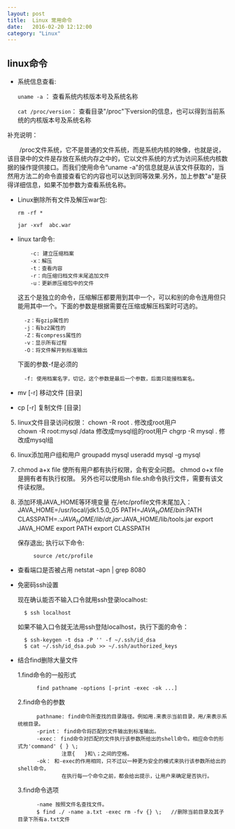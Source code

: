 ```yaml
---
layout: post
title:  Linux 常用命令
date:   2016-02-20 12:12:00
category: "Linux"
---
```

## linux命令 ##

- 系统信息查看:

	`uname -a` ： 查看系统内核版本号及系统名称

	`cat /proc/version`： 查看目录"/proc"下version的信息，也可以得到当前系统的内核版本号及系统名称

补充说明：

　　/proc文件系统，它不是普通的文件系统，而是系统内核的映像，也就是说，该目录中的文件是存放在系统内存之中的，它以文件系统的方式为访问系统内核数据的操作提供接口。而我们使用命令“uname -a"的信息就是从该文件获取的，当然用方法二的命令直接查看它的内容也可以达到同等效果.另外，加上参数"a"是获得详细信息，如果不加参数为查看系统名称。

- Linux删除所有文件及解压war包:

  	`rm -rf *`

  	`jar -xvf  abc.war`


- linux tar命令:


	      -c: 建立压缩档案
    	  -x：解压
    	  -t：查看内容
    	  -r：向压缩归档文件末尾追加文件
    	  -u：更新原压缩包中的文件
	
	  
	这五个是独立的命令，压缩解压都要用到其中一个，可以和别的命令连用但只能用其中一个。下面的参数是根据需要在压缩或解压档案时可选的。
	
      	-z：有gzip属性的
	  	-j：有bz2属性的
	  	-Z：有compress属性的
	  	-v：显示所有过程
	  	-O：将文件解开到标准输出
	
	下面的参数-f是必须的
	
	  	-f: 使用档案名字，切记，这个参数是最后一个参数，后面只能接档案名。

- mv [-r] 移动文件 [目录] 
- cp [-r] 复制文件 [目录]
   
5. linux文件目录访问权限：
   chown -R root .    修改成root用户        
   chown -R root:mysql /data  修改成mysql组的root用户
   chgrp -R mysql . 修改成mysql组
   
6. linux添加用户组和用户
   groupadd mysql
   useradd mysql -g mysql

7. chmod a+x file  使所有用户都有执行权限，会有安全问题。
   chmod o+x file  是拥有者有执行权限。
另外也可以使用sh file.sh命令执行文件，需要有该文件读权限。

8. 添加环境JAVA_HOME等环境变量
  在/etc/profile文件末尾加入：
  JAVA_HOME=/usr/local/jdk1.5.0_05
  PATH=$JAVA_HOME/bin:$PATH
  CLASSPATH=.:$JAVA_HOME/lib/dt.jar:$JAVA_HOME/lib/tools.jar
  export JAVA_HOME
  export PATH
  export CLASSPATH
  
	保存退出; 执行以下命令:

			source /etc/profile

- 查看端口是否被占用
  netstat –apn | grep 8080

- 免密码ssh设置

	现在确认能否不输入口令就用ssh登录localhost:

    	$ ssh localhost

	如果不输入口令就无法用ssh登陆localhost，执行下面的命令：

		$ ssh-keygen -t dsa -P '' -f ~/.ssh/id_dsa 
		$ cat ~/.ssh/id_dsa.pub >> ~/.ssh/authorized_keys

- 结合find删除大量文件
	

	1.find命令的一般形式

			find pathname -options [-print -exec -ok ...]

	2.find命令的参数
	
			pathname: find命令所查找的目录路径。例如用.来表示当前目录，用/来表示系统根目录。
			-print： find命令将匹配的文件输出到标准输出。
			-exec： find命令对匹配的文件执行该参数所给出的shell命令。相应命令的形式为'command' { } \;
					注意{   }和\；之间的空格。
			-ok： 和-exec的作用相同，只不过以一种更为安全的模式来执行该参数所给出的shell命令，
					在执行每一个命令之前，都会给出提示，让用户来确定是否执行。

	3.find命令选项
	
			-name 按照文件名查找文件。
			$ find ./ -name a.txt -exec rm -fv {} \;   //删除当前目录及其子目录下所有a.txt文件
